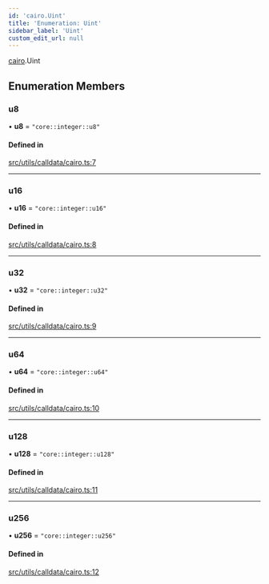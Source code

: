 ```yaml
---
id: 'cairo.Uint'
title: 'Enumeration: Uint'
sidebar_label: 'Uint'
custom_edit_url: null
---
```


[cairo](../namespaces/cairo.md).Uint

## Enumeration Members

### u8

• **u8** = `"core::integer::u8"`

#### Defined in

[src/utils/calldata/cairo.ts:7](https://github.com/notV4l/starknet.js/blob/47ca727/src/utils/calldata/cairo.ts#L7)

---

### u16

• **u16** = `"core::integer::u16"`

#### Defined in

[src/utils/calldata/cairo.ts:8](https://github.com/notV4l/starknet.js/blob/47ca727/src/utils/calldata/cairo.ts#L8)

---

### u32

• **u32** = `"core::integer::u32"`

#### Defined in

[src/utils/calldata/cairo.ts:9](https://github.com/notV4l/starknet.js/blob/47ca727/src/utils/calldata/cairo.ts#L9)

---

### u64

• **u64** = `"core::integer::u64"`

#### Defined in

[src/utils/calldata/cairo.ts:10](https://github.com/notV4l/starknet.js/blob/47ca727/src/utils/calldata/cairo.ts#L10)

---

### u128

• **u128** = `"core::integer::u128"`

#### Defined in

[src/utils/calldata/cairo.ts:11](https://github.com/notV4l/starknet.js/blob/47ca727/src/utils/calldata/cairo.ts#L11)

---

### u256

• **u256** = `"core::integer::u256"`

#### Defined in

[src/utils/calldata/cairo.ts:12](https://github.com/notV4l/starknet.js/blob/47ca727/src/utils/calldata/cairo.ts#L12)
